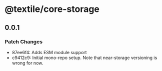 # @textile/core-storage

## 0.0.1
### Patch Changes

- 87ee6f4: Adds ESM module support
- c9412c9: Initial mono-repo setup. Note that near-storage versioning is wrong for now.
